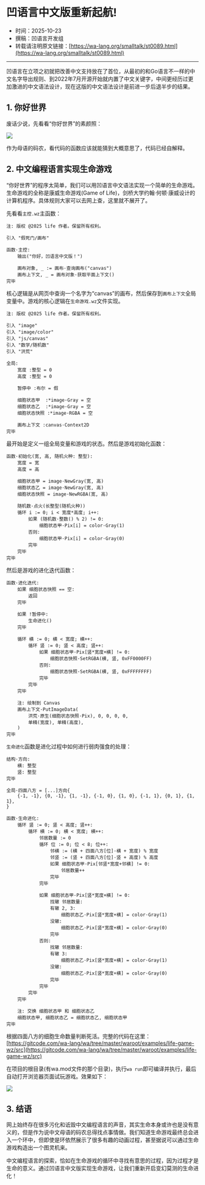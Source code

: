 # 凹语言中文版重新起航!

- 时间：2025-10-23
- 撰稿：凹语言开发组
- 转载请注明原文链接：[https://wa-lang.org/smalltalk/st0089.html](https://wa-lang.org/smalltalk/st0089.html)

---

凹语言在立项之初就把改善中文支持放在了首位，从最初的和Go语言不一样的中文名字导出规则、到2022年7月开源开始就内置了中文关键字，中间更经历过更加激进的中文语法设计，现在这版的中文语法设计是前进一步后退半步的结果。

## 1. 你好世界

废话少说，先看看“你好世界”的素颜照：

![](/st0089-01.png)

作为母语的码农，看代码的函数应该就能猜到大概意思了，代码已经自解释。

## 2. 中文编程语言实现生命游戏

“你好世界”的程序太简单，我们可以用凹语言中文语法实现一个简单的生命游戏。生命游戏的全称是康威生命游戏(Game of Life)，剑桥大学约翰·何顿·康威设计的计算机程序。具体规则大家可以去网上查，这里就不展开了。

先看看`主控.wz`主函数：

```
注: 版权 @2025 life 作者。保留所有权利。

引入 "假死门/画布"

函数·主控:
	输出("你好，凹语言中文版！")

	画布对象, _ := 画布·查询画布("canvas")
	画布上下文, _ = 画布对象·获取平面上下文()
完毕
```

核心逻辑是从网页中查询一个名字为“canvas”的画布，然后保存到`画布上下文`全局变量中。游戏的核心逻辑在`生命游戏.wz`文件实现。

```
注: 版权 @2025 life 作者。保留所有权利。

引入 "image"
引入 "image/color"
引入 "js/canvas"
引入 "数学/随机数"
引入 "洪荒"

全局:
	宽度 :整型 = 0
	高度 :整型 = 0

	暂停中 :布尔 = 假

	细胞状态甲  :*image·Gray = 空
	细胞状态乙  :*image·Gray = 空
	细胞状态快照 :*image·RGBA = 空

	画布上下文 :canvas·Context2D
完毕
```

最开始是定义一组全局变量和游戏的状态。然后是游戏初始化函数：

```
函数·初始化(宽, 高, 随机火种: 整型):
	宽度 = 宽
	高度 = 高

	细胞状态甲 = image·NewGray(宽, 高)
	细胞状态乙 = image·NewGray(宽, 高)
	细胞状态快照 = image·NewRGBA(宽, 高)

	随机数·点火(长整型(随机火种))
	循环 i := 0; i < 宽度*高度; i++:
		如果 (随机数·整数() % 2) != 0:
			细胞状态甲·Pix[i] = color·Gray(1)
		否则:
			细胞状态甲·Pix[i] = color·Gray(0)
		完毕
	完毕
完毕
```

然后是游戏的进化迭代函数：

```
函数·进化迭代:
	如果 细胞状态快照 == 空:
		返回
	完毕

	如果 !暂停中:
		生命进化()
	完毕

	循环 横 := 0; 横 < 宽度; 横++:
		循环 竖 := 0; 竖 < 高度; 竖++:
			如果 细胞状态甲·Pix[竖*宽度+横] != 0:
				细胞状态快照·SetRGBA(横, 竖, 0xFF0000FF)
			否则:
				细胞状态快照·SetRGBA(横, 竖, 0xFFFFFFFF)
			完毕
		完毕
	完毕

	注: 绘制到 Canvas
	画布上下文·PutImageData(
		洪荒·原生(细胞状态快照·Pix), 0, 0, 0, 0,
		单精(宽度), 单精(高度),
	)
完毕
```

`生命进化`函数是进化过程中如何进行弱肉强食的处理：

```
结构·方向:
	横: 整型
	竖: 整型
完毕

全局·四面八方 = [...]方向{
	{-1, -1}, {0, -1}, {1, -1}, {-1, 0}, {1, 0}, {-1, 1}, {0, 1}, {1, 1},
}

函数·生命进化:
	循环 竖 := 0; 竖 < 高度; 竖++:
		循环 横 := 0; 横 < 宽度; 横++:
			邻居数量 := 0
			循环 位 := 0; 位 < 8; 位++:
				邻横 := (横 + 四面八方[位]·横 + 宽度) % 宽度
				邻竖 := (竖 + 四面八方[位]·竖 + 高度) % 高度
				如果 细胞状态甲·Pix[邻竖*宽度+邻横] != 0:
					邻居数量++
				完毕
			完毕

			如果 细胞状态甲·Pix[竖*宽度+横] != 0:
				找辙 邻居数量:
				有辙 2, 3:
					细胞状态乙·Pix[竖*宽度+横] = color·Gray(1)
				没辙:
					细胞状态乙·Pix[竖*宽度+横] = color·Gray(0)
				完毕
			否则:
				找辙 邻居数量:
				有辙 3:
					细胞状态乙·Pix[竖*宽度+横] = color·Gray(1)
				没辙:
					细胞状态乙·Pix[竖*宽度+横] = color·Gray(0)
				完毕
			完毕
		完毕
	完毕

	注: 交换 细胞状态甲 和 细胞状态乙
	细胞状态甲, 细胞状态乙 = 细胞状态乙, 细胞状态甲
完毕
```

根据四面八方的细胞生命数量判断死活。完整的代码在这里：[https://gitcode.com/wa-lang/wa/tree/master/waroot/examples/life-game-wz/src](https://gitcode.com/wa-lang/wa/tree/master/waroot/examples/life-game-wz/src)

在项目的根目录(有wa.mod文件的那个目录)，执行`wa run`即可编译并执行，最后自动打开浏览器页面试玩游戏。效果如下：


![](/st0089-02.png)

## 3. 结语

网上始终存在很多污化和诋毁中文编程语言的声音，其实生命本身或许也是没有意义的，但是作为说中文母语的码农总得找点事情做。我们知道生命游戏最终总会进入一个环中，但即使是环依然展示了很多有趣的动画过程，甚至据说可以通过生命游戏构造出一个图灵机来。

中文编程语言的探索，恰如在生命游戏的循环中寻找有意思的过程，因为过程才是生命的意义。通过凹语言中文版实现生命游戏，让我们重新开启变幻莫测的生命进化！

